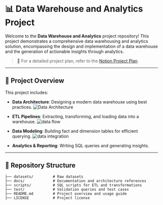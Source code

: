 # 📊 Data Warehouse and Analytics Project

Welcome to the **Data Warehouse and Analytics** project repository! This project demonstrates a comprehensive data warehousing and analytics solution, encompassing the design and implementation of a data warehouse and the generation of actionable insights through analytics.

> 📌 For a detailed project plan, refer to the [Notion Project Plan](https://upbeat-afternoon-5c8.notion.site/Data-Warehouse-Project-Plan-1eaf51c8477880a09fd0c02814b32605).

---

## 🧰 Project Overview

This project includes:

- **Data Architecture**: Designing a modern data warehouse using best practices.
![Data Architecture](https://github.com/user-attachments/assets/49f5ced2-c376-4178-94d6-01a91d140646)

- **ETL Pipelines**: Extracting, transforming, and loading data into a warehouse.
![data flow](https://github.com/user-attachments/assets/1a0ccd32-cb98-42d0-b2ed-eca5b91d19fb)

- **Data Modeling**: Building fact and dimension tables for efficient querying.
![data integration](https://github.com/user-attachments/assets/ba495189-b5df-4c37-9507-b88318dcae2c)

- **Analytics & Reporting**: Writing SQL queries and generating insights.

---

## 📁 Repository Structure

```plaintext
├── datasets/         # Raw datasets
├── docs/             # Documentation and architecture references
├── scripts/          # SQL scripts for ETL and transformations
├── test/             # Validation queries and test cases
├── README.md         # Project overview and usage guide
├── LICENSE           # Project license
